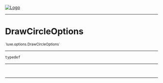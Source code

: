
[![Logo](../../../images/logo.png)](../../../api/index.html)

---



<h1>DrawCircleOptions</h1>
<small>`luxe.options.DrawCircleOptions`</small>



---

`typedef`

---

&nbsp;
&nbsp;









---

&nbsp;
&nbsp;
&nbsp;
&nbsp;